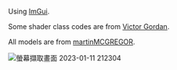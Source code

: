 
Using [ImGui](https://github.com/ocornut/imgui).

Some shader class codes are from [Victor Gordan](https://github.com/VictorGordan).

All models are from [martinMCGREGOR](https://sketchfab.com/martinMCGREGOR).

![螢幕擷取畫面 2023-01-11 212304](https://user-images.githubusercontent.com/87590897/211817315-1002d663-7acd-4e20-9a7f-bdeed9636e59.png)
